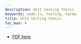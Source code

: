 ```yaml
---
description: Unit testing thesis
keywords: node.js, testing, karma
title: Unit testing thesis
toc_max: 4
---
```



* <a href="https://www.dropbox.com/home/code4mk/pdf?preview=testing-thesis.pdf" target="_blank">PDF here </a>
